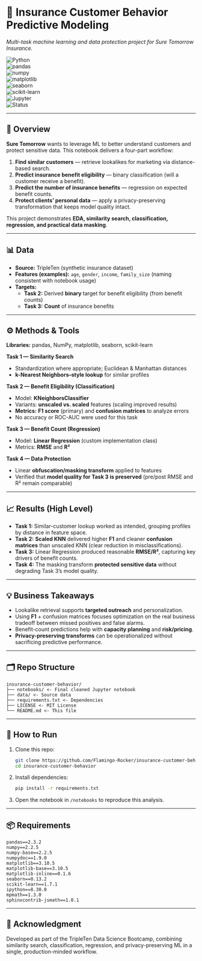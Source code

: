 # 🚗 Insurance Customer Behavior Predictive Modeling  
*Multi-task machine learning and data protection project for Sure Tomorrow Insurance.*

![Python](https://img.shields.io/badge/Python-3.10-blue?logo=python)  
![pandas](https://img.shields.io/badge/pandas-EDA-green?logo=pandas)  
![numpy](https://img.shields.io/badge/numpy-Numerical-blue?logo=numpy)  
![matplotlib](https://img.shields.io/badge/matplotlib-Visualization-orange?logo=matplotlib)  
![seaborn](https://img.shields.io/badge/seaborn-EDA-blue?logo=python)  
![scikit-learn](https://img.shields.io/badge/scikit--learn-ML-orange?logo=scikit-learn)  
![Jupyter](https://img.shields.io/badge/Jupyter-Notebook-orange?logo=jupyter)  
![Status](https://img.shields.io/badge/Status-Completed-brightgreen)

---

## 📌 Overview
**Sure Tomorrow** wants to leverage ML to better understand customers and protect sensitive data. This notebook delivers a four-part workflow:

1) **Find similar customers** — retrieve lookalikes for marketing via distance-based search.  
2) **Predict insurance benefit eligibility** — binary classification (will a customer receive a benefit).  
3) **Predict the number of insurance benefits** — regression on expected benefit counts.  
4) **Protect clients’ personal data** — apply a privacy-preserving transformation that keeps model quality intact.

This project demonstrates **EDA, similarity search, classification, regression, and practical data masking**.

---

## 📊 Data
- **Source:** TripleTen (synthetic insurance dataset)
- **Features (examples):** `age`, `gender`, `income`, `family_size` (naming consistent with notebook usage)
- **Targets:**
  - **Task 2:** Derived **binary** target for benefit eligibility (from benefit counts)
  - **Task 3:** **Count** of insurance benefits

---

## ⚙️ Methods & Tools
**Libraries:** pandas, NumPy, matplotlib, seaborn, scikit-learn

**Task 1 — Similarity Search**
- Standardization where appropriate; Euclidean & Manhattan distances
- **k-Nearest Neighbors–style lookup** for similar profiles

**Task 2 — Benefit Eligibility (Classification)**
- Model: **KNeighborsClassifier**
- Variants: **unscaled vs. scaled** features (scaling improved results)
- **Metrics:** **F1 score** (primary) and **confusion matrices** to analyze errors
- No accuracy or ROC-AUC were used for this task

**Task 3 — Benefit Count (Regression)**
- Model: **Linear Regression** (custom implementation class)
- Metrics: **RMSE** and **R²**

**Task 4 — Data Protection**
- Linear **obfuscation/masking transform** applied to features
- Verified that **model quality for Task 3 is preserved** (pre/post RMSE and R² remain comparable)

---

## 📈 Results (High Level)
- **Task 1:** Similar-customer lookup worked as intended, grouping profiles by distance in feature space.
- **Task 2:** **Scaled KNN** delivered higher **F1** and cleaner **confusion matrices** than unscaled KNN (clear reduction in misclassifications).
- **Task 3:** Linear Regression produced reasonable **RMSE/R²**, capturing key drivers of benefit counts.
- **Task 4:** The masking transform **protected sensitive data** without degrading Task 3’s model quality.

---

## 💡 Business Takeaways
- Lookalike retrieval supports **targeted outreach** and personalization.
- Using **F1** + confusion matrices focuses optimization on the real business tradeoff between missed positives and false alarms.
- Benefit-count predictions help with **capacity planning** and **risk/pricing**.
- **Privacy-preserving transforms** can be operationalized without sacrificing predictive performance.

---

## 🗂 Repo Structure
```
insurance-customer-behavior/
├── notebooks/ <- Final cleaned Jupyter notebook
├── data/ <- Source data
├── requirements.txt <- Dependencies
├── LICENSE <- MIT License
└── README.md <- This file
```

---

## 🚀 How to Run
1. Clone this repo:
    ```bash
    git clone https://github.com/Flamingo-Rocker/insurance-customer-behavior.git
    cd insurance-customer-behavior
2. Install dependencies:
    ```bash
    pip install -r requirements.txt
3. Open the notebook in `/notebooks` to reproduce this analysis.

---

## 📦 Requirements
```
pandas==2.3.2
numpy==2.2.5
numpy-base==2.2.5            
numpydoc==1.9.0            
matplotlib==3.10.5           
matplotlib-base==3.10.5           
matplotlib-inline==0.1.6
seaborn==0.13.2
scikit-learn==1.7.1 
ipython==8.30.0
mpmath==1.3.0
sphinxcontrib-jsmath==1.0.1
```

---

## 🙏 Acknowledgment
Developed as part of the TripleTen Data Science Bootcamp, combining similarity search, classification, regression, and privacy-preserving ML in a single, production-minded workflow.

